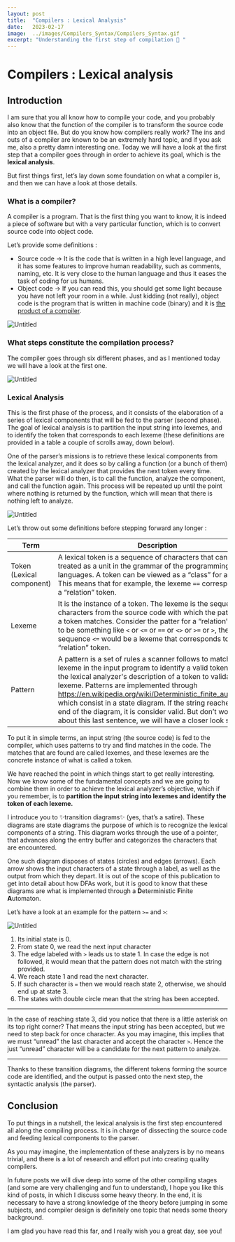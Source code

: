 ```yaml
---
layout: post
title:  "Compilers : Lexical Analysis"
date:   2023-02-17
image:  ../images/Compilers_Syntax/Compilers_Syntax.gif
excerpt: "Understanding the first step of compilation 🔣 "
---
```


# Compilers : Lexical analysis

## Introduction

I am sure that you all know how to compile your code, and you probably also know that the function of the compiler is to transform the source code into an object file. But do you know how compilers really work? The ins and outs of a compiler are known to be an extremely hard topic, and if you ask me, also a pretty damn interesting one. Today we will have a look at the first step that a compiler goes through in order to achieve its goal, which is the **lexical analysis**.

But first things first, let’s lay down some foundation on what a compiler is, and then we can have a look at those details.

### What is a compiler?

A compiler is a program. That is the first thing you want to know, it is indeed a piece of software but with a very particular function, which is to convert source code into object code.

Let’s provide some definitions :

- Source code → It is the code that is written in a high level language, and it has some features to improve human readability, such as comments, naming, etc. It is very close to the human language and thus it eases the task of coding for us humans.
- Object code → If you can read this, you should get some light because you have not left your room in a while. Just kidding (not really), object code is the program that is written in machine code (binary) and it is [the product of a compiler](https://en.wikipedia.org/wiki/Object_code).

![Untitled](../images/Compilers_Syntax/Untitled.png)

### What steps constitute the compilation process?

The compiler goes through six different phases, and as I mentioned today we will have a look at the first one.

![Untitled](../images/Compilers_Syntax/Untitled%201.png)

### Lexical Analysis

This is the first phase of the process, and it consists of the elaboration of a series of lexical components that will be fed to the parser (second phase). The goal of lexical analysis is to partition the input string into lexemes, and to identify the token that corresponds to each lexeme (these definitions are provided in a table a couple of scrolls away, down below).

One of the parser’s missions is to retrieve these lexical components from the lexical analyzer, and it does so by calling a function (or a bunch of them) created by the lexical analyzer that provides the next token every time. What the parser will do then, is to call the function, analyze the component, and call the function again. This process will be repeated up until the point where nothing is returned by the function, which will mean that there is nothing left to analyze.

![Untitled](../images/Compilers_Syntax/Untitled%202.png)

Let’s throw out some definitions before stepping forward any longer :

| Term | Description |
| --- | --- |
| Token (Lexical component) | A lexical token is a sequence of characters that can be treated as a unit in the grammar of the programming languages. A token can be viewed as a “class” for a lexeme. This means that for example, the lexeme `==` corresponds to a “relation” token. |
| Lexeme | It is the instance of a token. The lexeme is the sequence of characters from the source code with which the pattern for a token matches. Consider the patter for a “relation” token to be something like `<` or `<=` or `==` or `<>` or `>=` or `>`, then the sequence `<=` would be a lexeme that corresponds to the “relation” token. |
| Pattern | A pattern is a set of rules a scanner follows to match a lexeme in the input program to identify a valid token. It is like the lexical analyzer's description of a token to validate a lexeme. Patterns are implemented through https://en.wikipedia.org/wiki/Deterministic_finite_automaton, which consist in a state diagram. If the string reaches the end of the diagram, it is consider valid. But don’t worry about this last sentence, we will have a closer look soon.  |

To put it in simple terms, an input string (the source code) is fed to the compiler, which uses patterns to try and find matches in the code. The matches that are found are called lexemes, and these lexemes are the concrete instance of what is called a token.

We have reached the point in which things start to get really interesting. Now we know some of the fundamental concepts and we are going to combine them in order to achieve the lexical analyzer’s objective, which if you remember, is to **partition the input string into lexemes and identify the token of each lexeme.**

I introduce you to ✨transition diagrams✨ (yes, that’s a satire). These diagrams are state diagrams the purpose of which is to recognize the lexical components of a string. This diagram works through the use of a pointer, that advances along the entry buffer and categorizes the characters that are encountered.

One such diagram disposes of states (circles) and edges (arrows). Each arrow shows the input characters of a state through a label, as well as the output from which they depart. Iit is out of the scope of this publication to get into detail about how DFAs work, but it is good to know that these diagrams are what is implemented through a **D**eterministic **F**inite **A**utomaton.

Let’s have a look at an example for the pattern `>=` and `>`:

![Untitled](../images/Compilers_Syntax/Untitled%203.png)

1. Its initial state is 0.
2. From state 0, we read the next input character
3. The edge labeled with `>` leads us to state 1. In case the edge is not followed, it would mean that the pattern does not match with the string provided.
4. We reach state 1 and read the next character.
5. If such character is `=` then we would reach state 2, otherwise, we should end up at state 3.
6. The states with double circle mean that the string has been accepted.

---

In the case of reaching state 3, did you notice that there is a little asterisk on its top right corner? That means the input string has been accepted, but we need to step back for once character. As you may imagine, this implies that we must “unread” the last character and accept the character `>`. Hence the just “unread” character will be a candidate for the next pattern to analyze.

---

Thanks to these transition diagrams, the different tokens forming the source code are identified, and the output is passed onto the next step, the syntactic analysis (the parser). 

## Conclusion

To put things in a nutshell, the lexical analysis is the first step encountered all along the compiling process. It is in charge of dissecting the source code and feeding lexical components to the parser.

As you may imagine, the implementation of these analyzers is by no means trivial, and there is a lot of research and effort put into creating quality compilers.

In future posts we will dive deep into some of the other compiling stages (and some are very challenging and fun to understand), I hope you like this kind of posts, in which I discuss some heavy theory. In the end, it is necessary to have a strong knowledge of the theory before jumping in some subjects, and compiler design is definitely one topic that needs some theory background.

I am glad you have read this far, and I really wish you a great day, see you!
